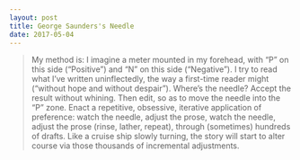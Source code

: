 ```yaml
---
layout: post
title: George Saunders's Needle
date: 2017-05-04
---
```


> My method is: I imagine a meter mounted in my forehead, with “P” on this side
> (“Positive”) and “N” on this side (“Negative”). I try to read what I’ve written
> uninflectedly, the way a first-time reader might (“without hope and without
> despair”). Where’s the needle? Accept the result without whining. Then edit, so
> as to move the needle into the “P” zone. Enact a repetitive, obsessive,
> iterative application of preference: watch the needle, adjust the prose, watch
> the needle, adjust the prose (rinse, lather, repeat), through (sometimes)
> hundreds of drafts. Like a cruise ship slowly turning, the story will start to
> alter course via those thousands of incremental adjustments.
